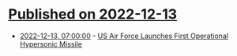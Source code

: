 # [Published on 2022-12-13](index.md)

* [2022-12-13, 07:00:00](https://tech.slashdot.org/story/22/12/12/2338240/us-air-force-launches-first-operational-hypersonic-missile?utm_source=rss1.0mainlinkanon&utm_medium=feed) - [US Air Force Launches First Operational Hypersonic Missile](https://tech.slashdot.org/story/22/12/12/2338240/us-air-force-launches-first-operational-hypersonic-missile?utm_source=rss1.0mainlinkanon&utm_medium=feed)
